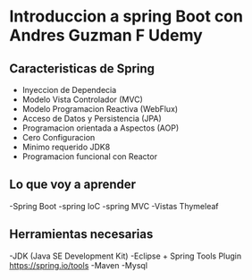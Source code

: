 # Introduccion a spring Boot con Andres Guzman F Udemy

## Caracteristicas de Spring 
- Inyeccion de Dependecia
- Modelo Vista Controlador (MVC)
- Modelo Programacion Reactiva (WebFlux)
- Acceso de Datos y Persistencia (JPA)
- Programacion orientada a Aspectos (AOP)
- Cero Configuracion
- Minimo requerido JDK8
- Programacion funcional con Reactor


## Lo que voy a aprender 
-Spring Boot
-spring IoC
-spring MVC 
-Vistas Thymeleaf

## Herramientas necesarias
-JDK (Java SE Development Kit)
-Eclipse + Spring Tools Plugin https://spring.io/tools
-Maven
-Mysql


